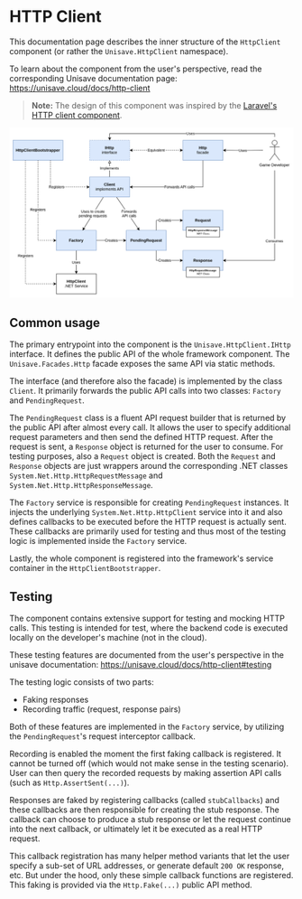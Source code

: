 # HTTP Client

This documentation page describes the inner structure of the `HttpClient` component (or rather the `Unisave.HttpClient` namespace).

To learn about the component from the user's perspective, read the corresponding Unisave documentation page: https://unisave.cloud/docs/http-client

> **Note:** The design of this component was inspired by the [Laravel's HTTP client component](https://laravel.com/docs/12.x/http-client).

<img src="http-client-code-diagram.svg" />
<!-- https://drive.google.com/file/d/1NlkHlixIv0MHTAOq79-tz5-BN9tAYmQw/view?usp=drive_link -->


## Common usage

The primary entrypoint into the component is the `Unisave.HttpClient.IHttp` interface. It defines the public API of the whole framework component. The `Unisave.Facades.Http` facade exposes the same API via static methods.

The interface (and therefore also the facade) is implemented by the class `Client`. It primarily forwards the public API calls into two classes: `Factory` and `PendingRequest`.

The `PendingRequest` class is a fluent API request builder that is returned by the public API after almost every call. It allows the user to specify additional request parameters and then send the defined HTTP request. After the request is sent, a `Response` object is returned for the user to consume. For testing purposes, also a `Request` object is created. Both the `Request` and `Response` objects are just wrappers around the corresponding .NET classes `System.Net.Http.HttpRequestMessage` and `System.Net.Http.HttpResponseMessage`.

The `Factory` service is responsible for creating `PendingRequest` instances. It injects the underlying `System.Net.Http.HttpClient` service into it and also defines callbacks to be executed before the HTTP request is actually sent. These callbacks are primarily used for testing and thus most of the testing logic is implemented inside the `Factory` service.

Lastly, the whole component is registered into the framework's service container in the `HttpClientBootstrapper`.


## Testing

The component contains extensive support for testing and mocking HTTP calls. This testing is intended for test, where the backend code is executed locally on the developer's machine (not in the cloud).

These testing features are documented from the user's perspective in the unisave documentation: https://unisave.cloud/docs/http-client#testing

The testing logic consists of two parts:

- Faking responses
- Recording traffic (request, response pairs)

Both of these features are implemented in the `Factory` service, by utilizing the `PendingRequest`'s request interceptor callback.

Recording is enabled the moment the first faking callback is registered. It cannot be turned off (which would not make sense in the testing scenario). User can then query the recorded requests by making assertion API calls (such as `Http.AssertSent(...)`).

Responses are faked by registering callbacks (called `stubCallbacks`) and these callbacks are then responsible for creating the stub response. The callback can choose to produce a stub response or let the request continue into the next callback, or ultimately let it be executed as a real HTTP request.

This callback registration has many helper method variants that let the user specify a sub-set of URL addresses, or generate default `200 OK` response, etc. But under the hood, only these simple callback functions are registered. This faking is provided via the `Http.Fake(...)` public API method.
